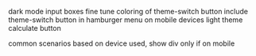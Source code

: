 dark mode input boxes
fine tune coloring of theme-switch button
include theme-switch button in hamburger menu on mobile devices
light theme calculate button

common scenarios based on device used, show div only if on mobile